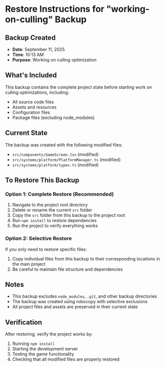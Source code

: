 # Restore Instructions for "working-on-culling" Backup

## Backup Created
- **Date**: September 11, 2025
- **Time**: 10:13 AM
- **Purpose**: Working on culling optimization

## What's Included
This backup contains the complete project state before starting work on culling optimizations, including:
- All source code files
- Assets and resources
- Configuration files
- Package files (excluding node_modules)

## Current State
The backup was created with the following modified files:
- `src/components/GameScreen.tsx` (modified)
- `src/systems/platform/PlatformManager.ts` (modified)
- `src/systems/platform/types.ts` (modified)

## To Restore This Backup

### Option 1: Complete Restore (Recommended)
1. Navigate to the project root directory
2. Delete or rename the current `src` folder
3. Copy the `src` folder from this backup to the project root
4. Run `npm install` to restore dependencies
5. Run the project to verify everything works

### Option 2: Selective Restore
If you only need to restore specific files:
1. Copy individual files from this backup to their corresponding locations in the main project
2. Be careful to maintain file structure and dependencies

## Notes
- This backup excludes `node_modules`, `.git`, and other backup directories
- The backup was created using robocopy with selective exclusions
- All project files and assets are preserved in their current state

## Verification
After restoring, verify the project works by:
1. Running `npm install`
2. Starting the development server
3. Testing the game functionality
4. Checking that all modified files are properly restored
